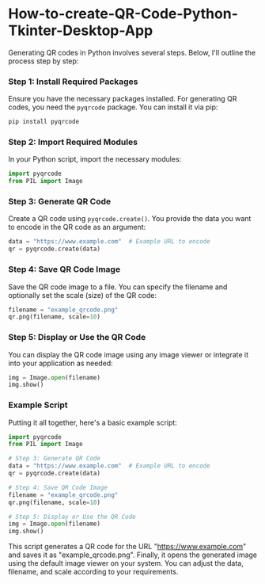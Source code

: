 # How-to-create-QR-Code-Python-Tkinter-Desktop-App

Generating QR codes in Python involves several steps. Below, I'll outline the process step by step:

### Step 1: Install Required Packages

Ensure you have the necessary packages installed. For generating QR codes, you need the `pyqrcode` package. You can install it via pip:

```bash
pip install pyqrcode
```

### Step 2: Import Required Modules

In your Python script, import the necessary modules:

```python
import pyqrcode
from PIL import Image
```

### Step 3: Generate QR Code

Create a QR code using `pyqrcode.create()`. You provide the data you want to encode in the QR code as an argument:

```python
data = "https://www.example.com"  # Example URL to encode
qr = pyqrcode.create(data)
```

### Step 4: Save QR Code Image

Save the QR code image to a file. You can specify the filename and optionally set the scale (size) of the QR code:

```python
filename = "example_qrcode.png"
qr.png(filename, scale=10)
```

### Step 5: Display or Use the QR Code

You can display the QR code image using any image viewer or integrate it into your application as needed:

```python
img = Image.open(filename)
img.show()
```

### Example Script

Putting it all together, here's a basic example script:

```python
import pyqrcode
from PIL import Image

# Step 3: Generate QR Code
data = "https://www.example.com"  # Example URL to encode
qr = pyqrcode.create(data)

# Step 4: Save QR Code Image
filename = "example_qrcode.png"
qr.png(filename, scale=10)

# Step 5: Display or Use the QR Code
img = Image.open(filename)
img.show()
```

This script generates a QR code for the URL "https://www.example.com" and saves it as "example_qrcode.png". Finally, it opens the generated image using the default image viewer on your system. You can adjust the data, filename, and scale according to your requirements.

